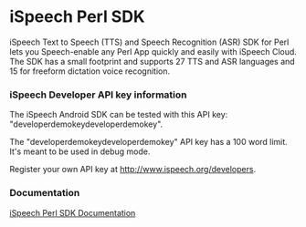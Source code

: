 # iSpeech Perl SDK
iSpeech Text to Speech (TTS) and Speech Recognition (ASR) SDK for Perl lets you Speech-enable any Perl App quickly and easily with iSpeech Cloud. The SDK has a small footprint and supports 27 TTS and ASR languages and 15 for freeform dictation voice recognition.

### iSpeech Developer API key information

The iSpeech Android SDK can be tested with this API key: "developerdemokeydeveloperdemokey". 

The "developerdemokeydeveloperdemokey" API key has a 100 word limit. It's meant to be used in debug mode. 

Register your own API key at http://www.ispeech.org/developers. 

### Documentation

 [iSpeech Perl SDK Documentation](http://www.ispeech.org/api/ "iSpeech Perl SDK Documentation") 